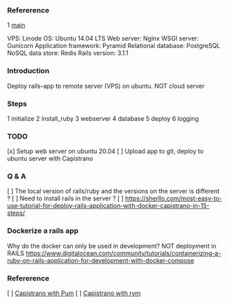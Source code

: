 ### Refererence
1 [main](https://gorails.com/deploy/ubuntu/20.04#next-steps)

VPS: Linode
OS: Ubuntu 14.04 LTS
Web server: Nginx
WSGI server: Gunicorn
Application framework: Pyramid
Relational database: PostgreSQL
NoSQL data store: Redis
Rails version: 3.1.1

### Introduction

Deploy rails-app to remote server (VPS) on ubuntu.
NOT cloud server

### Steps

1 initialize
2 install_ruby 
3 webserver
4 database
5 deploy
6 logging

### TODO

[x] Setup web server on ubuntu 20.04
[ ] Upload app to git, deploy to ubuntu server with Capistrano

### Q & A

[ ] The local version of rails/ruby and the versions on the server is different ?
[ ] Need to install rails in the server ?
[ ] https://sherllo.com/most-easy-to-use-tutorial-for-deploy-rails-application-with-docker-capistrano-in-15-steps/

### Dockerize a rails app

Why do the docker can only be used in development? NOT deployment in RAILS
https://www.digitalocean.com/community/tutorials/containerizing-a-ruby-on-rails-application-for-development-with-docker-compose

### Refererence

 [ ] [Capistrano with Pum](https://semaphoreci.com/community/tutorials/how-to-use-capistrano-to-deploy-a-rails-application-to-a-puma-server)
 [ ] [Capistrano with rvm](https://gurzu.com/blog/deploying_rails_web_application_using_Capistrano_Bundler_RVM/)
